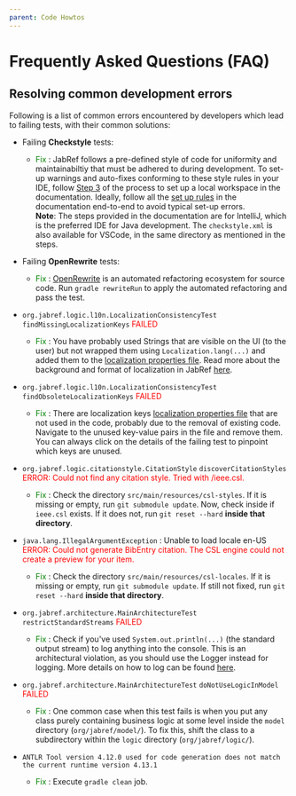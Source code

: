 ```yaml
---
parent: Code Howtos
---
```

# Frequently Asked Questions (FAQ)

## Resolving common development errors

Following is a list of common errors encountered by developers which lead to failing tests, with their common solutions:

* Failing <b>Checkstyle</b> tests:
  * <span style="color:green">Fix</span> : JabRef follows a pre-defined style of code for uniformity and maintainabiltiy that must be adhered to during development. To set-up warnings and auto-fixes conforming to these style rules in your IDE, follow [Step 3](https://devdocs.jabref.org/getting-into-the-code/guidelines-for-setting-up-a-local-workspace/intellij-13-code-style.html) of the process to set up a local workspace in the documentation. Ideally, follow all the [set up rules](https://devdocs.jabref.org/getting-into-the-code/guidelines-for-setting-up-a-local-workspace/) in the documentation end-to-end to avoid typical set-up errors.<br> <b>Note</b>: The steps provided in the documentation are for IntelliJ, which is the preferred IDE for Java development. The ```checkstyle.xml``` is also available for VSCode, in the same directory as mentioned in the steps.

* Failing <b>OpenRewrite</b> tests:
  * <span style="color:green">Fix</span> : [OpenRewrite](https://docs.openrewrite.org/) is an automated refactoring ecosystem for source code. Run ```gradle rewriteRun``` to apply the automated refactoring and pass the test.

* `org.jabref.logic.l10n.LocalizationConsistencyTest` `findMissingLocalizationKeys` <span style="color:red">FAILED</span>
  * <span style="color:green">Fix</span> : You have probably used Strings that are visible on the UI (to the user) but not wrapped them using ```Localization.lang(...)``` and added them to the [localization properties file](https://github.com/JabRef/jabref/blob/main/src/main/resources/l10n/JabRef_en.properties).
      Read more about the background and format of localization in JabRef [here](https://devdocs.jabref.org/code-howtos/localization.html).

* ```org.jabref.logic.l10n.LocalizationConsistencyTest``` ```findObsoleteLocalizationKeys``` <span style="color:red">FAILED</span>
  * <span style="color:green">Fix</span> : There are localization keys [localization properties file](https://github.com/JabRef/jabref/blob/main/src/main/resources/l10n/JabRef_en.properties) that are not used in the code, probably due to the removal of existing code. Navigate to the unused key-value pairs in the file and remove them. You can always click on the details of the failing test to pinpoint which keys are unused.

* ```org.jabref.logic.citationstyle.CitationStyle``` ```discoverCitationStyles``` <span style="color:red">ERROR: Could not find any citation style. Tried with /ieee.csl.</span>
  * <span style="color:green">Fix</span> : Check the directory ```src/main/resources/csl-styles```. If it is missing or empty, run ```git submodule update```. Now, check inside if ```ieee.csl``` exists. If it does not, run ```git reset --hard``` <b>inside that directory</b>.

* ```java.lang.IllegalArgumentException``` : Unable to load locale en-US<br> <span style="color:red">ERROR: Could not generate BibEntry citation. The CSL engine could not create a preview for your item.</span>
  * <span style="color:green">Fix</span> : Check the directory ```src/main/resources/csl-locales```. If it is missing or empty, run ```git submodule update```. If still not fixed, run ```git reset --hard``` <b>inside that directory</b>.

* `org.jabref.architecture.MainArchitectureTest` `restrictStandardStreams` <span style="color:red">FAILED</span>
  * <span style="color:green">Fix</span> : Check if you've used ```System.out.println(...)``` (the standard output stream) to log anything into the console. This is an architectural violation, as you should use the Logger instead for logging. More details on how to log can be found [here](https://devdocs.jabref.org/code-howtos/logging.html).

* `org.jabref.architecture.MainArchitectureTest` `doNotUseLogicInModel` <span style="color:red">FAILED</span>
  * <span style="color:green">Fix</span> : One common case when this test fails is when you put any class purely containing business logic at some level inside the ```model``` directory (```org/jabref/model/```). To fix this, shift the class to a subdirectory within the ```logic``` directory (```org/jabref/logic/```).

* `ANTLR Tool version 4.12.0 used for code generation does not match the current runtime version 4.13.1`
  * <span style="color:green">Fix</span> : Execute ```gradle clean``` job.

<!-- markdownlint-disable-file MD033 -->
